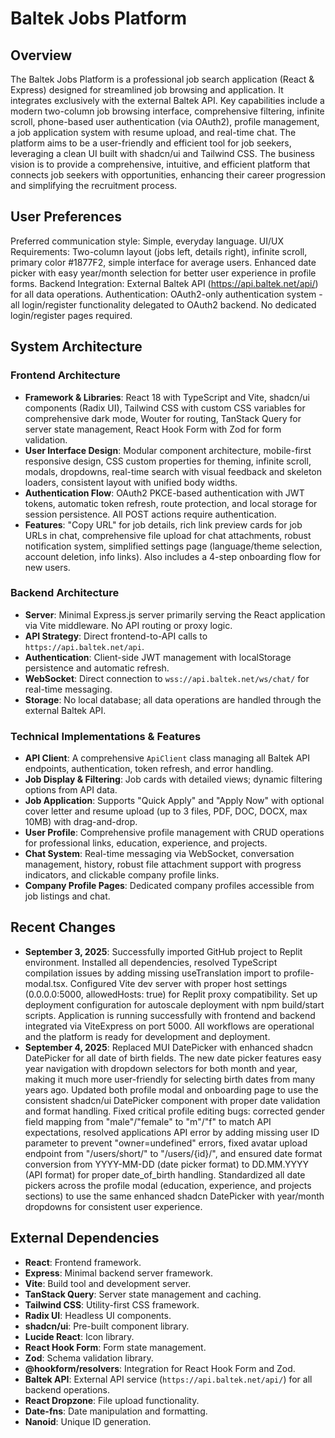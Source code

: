 # Baltek Jobs Platform

## Overview

The Baltek Jobs Platform is a professional job search application (React & Express) designed for streamlined job browsing and application. It integrates exclusively with the external Baltek API. Key capabilities include a modern two-column job browsing interface, comprehensive filtering, infinite scroll, phone-based user authentication (via OAuth2), profile management, a job application system with resume upload, and real-time chat. The platform aims to be a user-friendly and efficient tool for job seekers, leveraging a clean UI built with shadcn/ui and Tailwind CSS. The business vision is to provide a comprehensive, intuitive, and efficient platform that connects job seekers with opportunities, enhancing their career progression and simplifying the recruitment process.

## User Preferences

Preferred communication style: Simple, everyday language.
UI/UX Requirements: Two-column layout (jobs left, details right), infinite scroll, primary color #1877F2, simple interface for average users. Enhanced date picker with easy year/month selection for better user experience in profile forms.
Backend Integration: External Baltek API (https://api.baltek.net/api/) for all data operations.
Authentication: OAuth2-only authentication system - all login/register functionality delegated to OAuth2 backend. No dedicated login/register pages required.

## System Architecture

### Frontend Architecture
- **Framework & Libraries**: React 18 with TypeScript and Vite, shadcn/ui components (Radix UI), Tailwind CSS with custom CSS variables for comprehensive dark mode, Wouter for routing, TanStack Query for server state management, React Hook Form with Zod for form validation.
- **User Interface Design**: Modular component architecture, mobile-first responsive design, CSS custom properties for theming, infinite scroll, modals, dropdowns, real-time search with visual feedback and skeleton loaders, consistent layout with unified body widths.
- **Authentication Flow**: OAuth2 PKCE-based authentication with JWT tokens, automatic token refresh, route protection, and local storage for session persistence. All POST actions require authentication.
- **Features**: "Copy URL" for job details, rich link preview cards for job URLs in chat, comprehensive file upload for chat attachments, robust notification system, simplified settings page (language/theme selection, account deletion, info links). Also includes a 4-step onboarding flow for new users.

### Backend Architecture
- **Server**: Minimal Express.js server primarily serving the React application via Vite middleware. No API routing or proxy logic.
- **API Strategy**: Direct frontend-to-API calls to `https://api.baltek.net/api`.
- **Authentication**: Client-side JWT management with localStorage persistence and automatic refresh.
- **WebSocket**: Direct connection to `wss://api.baltek.net/ws/chat/` for real-time messaging.
- **Storage**: No local database; all data operations are handled through the external Baltek API.

### Technical Implementations & Features
- **API Client**: A comprehensive `ApiClient` class managing all Baltek API endpoints, authentication, token refresh, and error handling.
- **Job Display & Filtering**: Job cards with detailed views; dynamic filtering options from API data.
- **Job Application**: Supports "Quick Apply" and "Apply Now" with optional cover letter and resume upload (up to 3 files, PDF, DOC, DOCX, max 10MB) with drag-and-drop.
- **User Profile**: Comprehensive profile management with CRUD operations for professional links, education, experience, and projects.
- **Chat System**: Real-time messaging via WebSocket, conversation management, history, robust file attachment support with progress indicators, and clickable company profile links.
- **Company Profile Pages**: Dedicated company profiles accessible from job listings and chat.

## Recent Changes

- **September 3, 2025**: Successfully imported GitHub project to Replit environment. Installed all dependencies, resolved TypeScript compilation issues by adding missing useTranslation import to profile-modal.tsx. Configured Vite dev server with proper host settings (0.0.0.0:5000, allowedHosts: true) for Replit proxy compatibility. Set up deployment configuration for autoscale deployment with npm build/start scripts. Application is running successfully with frontend and backend integrated via ViteExpress on port 5000. All workflows are operational and the platform is ready for development and deployment.
- **September 4, 2025**: Replaced MUI DatePicker with enhanced shadcn DatePicker for all date of birth fields. The new date picker features easy year navigation with dropdown selectors for both month and year, making it much more user-friendly for selecting birth dates from many years ago. Updated both profile modal and onboarding page to use the consistent shadcn/ui DatePicker component with proper date validation and format handling. Fixed critical profile editing bugs: corrected gender field mapping from "male"/"female" to "m"/"f" to match API expectations, resolved applications API error by adding missing user ID parameter to prevent "owner=undefined" errors, fixed avatar upload endpoint from "/users/short/" to "/users/{id}/", and ensured date format conversion from YYYY-MM-DD (date picker format) to DD.MM.YYYY (API format) for proper date_of_birth handling. Standardized all date pickers across the profile modal (education, experience, and projects sections) to use the same enhanced shadcn DatePicker with year/month dropdowns for consistent user experience.

## External Dependencies

- **React**: Frontend framework.
- **Express**: Minimal backend server framework.
- **Vite**: Build tool and development server.
- **TanStack Query**: Server state management and caching.
- **Tailwind CSS**: Utility-first CSS framework.
- **Radix UI**: Headless UI components.
- **shadcn/ui**: Pre-built component library.
- **Lucide React**: Icon library.
- **React Hook Form**: Form state management.
- **Zod**: Schema validation library.
- **@hookform/resolvers**: Integration for React Hook Form and Zod.
- **Baltek API**: External API service (`https://api.baltek.net/api/`) for all backend operations.
- **React Dropzone**: File upload functionality.
- **Date-fns**: Date manipulation and formatting.
- **Nanoid**: Unique ID generation.